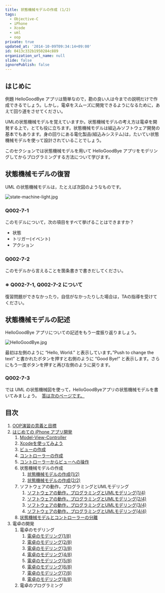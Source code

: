 ```yaml
---
title: 状態機械モデルの作成 (1/2)
tags:
  - Objective-C
  - iPhone
  - Xcode
  - uml
  - oop
private: true
updated_at: '2014-10-09T09:34:14+09:00'
id: 0413c332b1950284c889
organization_url_name: null
slide: false
ignorePublish: false
---
```

## はじめに

例題 HelloGoodBye アプリは簡単なので，勘の良い人は今までの説明だけで作成できるでしょう。しかし，電卓をスムーズに開発できるようになるために，あえて回り道をさせてください。

UMLの状態機械モデルを覚えていますか。状態機械モデルの考え方は電卓を開発する上で，とても役に立ちます。状態機械モデルは組込みソフトウェア開発の基本でもあります。身の回りにある電化製品(組込みシステム)は，たいてい状態機械モデルを使って設計されていることでしょう。

このセクションでは状態機械モデルを用いて HelloGoodBye アプリをモデリングしてからプログラミングする方法について学びます。

## 状態機械モデルの復習
UML の状態機械モデルは，たとえば次図のようなものです。

![state-machine-light.jpg](https://qiita-image-store.s3.amazonaws.com/0/55223/2185ed54-7ea6-ab57-98e9-28c552880f4d.jpeg "state-machine-light.jpg")


### Q002-7-1　
このモデルについて，次の項目をすべて挙げることはできますか？

* 状態
* トリガー(イベント)
* アクション

### Q002-7-2　
このモデルから言えることを箇条書きで書きだしてください。

### ※ Q002-7-1, Q002-7-2 について
復習問題ができなかったり，自信がなかったりした場合は，TAの指導を受けてください。

## 状態機械モデルの記述
HelloGoodBye アプリについての記述をもう一度振り返りましょう。

![HelloGoodBye.jpg](https://qiita-image-store.s3.amazonaws.com/0/55223/79d0b78c-78b1-7f08-0ee6-e949176c0fbb.jpeg "HelloGoodBye.jpg")


最初は左側のように “Hello, World.” と表示しています。”Push to change the text” と書かれたボタンを押すと右側のように “Good Bye!” と表示します。さらにもう一度ボタンを押すと再び左側のように戻ります。

### Q002-7-3
では UML の状態機械図を使って，HelloGoodByeアプリの状態機械モデルを書いてみましょう。 
[答は次のページです。](http://qiita.com/zacky1972/private/252050ecb1613ae845d2)

## 目次

1. [OOP演習の意義と目標](http://qiita.com/zacky1972/private/193e194cae1fe28b8dc2)
2. [はじめての iPhone アプリ開発](http://qiita.com/zacky1972/private/51765b58b7843758e85c)
	1. [Model-View-Controller](http://qiita.com/zacky1972/private/23af9b1e8f8b9e026b22)
	2. [Xcodeを使ってみよう](http://qiita.com/zacky1972/private/8c7b732e3505d4313e6c)
	3. [ビューの作成](http://qiita.com/zacky1972/private/d23a0c06d5c967fc225f)
	4. [コントローラーの作成](http://qiita.com/zacky1972/private/1a87638b8ac389fc5e29)
	5. [コントローラーからビューへの操作](http://qiita.com/zacky1972/private/7eb1a401fb459aa0078a)
	6. 状態機械モデルの作成
		1. [状態機械モデルの作成(1/2)](http://qiita.com/zacky1972/private/0413c332b1950284c889)
		2. [状態機械モデルの作成(2/2)](http://qiita.com/zacky1972/private/252050ecb1613ae845d2)
	7. ソフトウェアの動作，プログラミングとUMLモデリング
		1. [ソフトウェアの動作，プログラミングとUMLモデリング(1/4)](http://qiita.com/zacky1972/private/b9d474bba26f2a5ef87f)
		2. [ソフトウェアの動作，プログラミングとUMLモデリング(2/4)](http://qiita.com/zacky1972/private/a401b36612ea44a65192)
		3. [ソフトウェアの動作，プログラミングとUMLモデリング(3/4)](http://qiita.com/zacky1972/private/143296989fd8836d5f71)
		4. [ソフトウェアの動作，プログラミングとUMLモデリング(4/4)](http://qiita.com/zacky1972/private/f24bad0fba40129342e0)
	8. [状態機械モデルとコントローラーの分離](http://qiita.com/zacky1972/private/1986b8c3aec9d1356d83)
3. 電卓の開発
	1. 電卓のモデリング
		1. [電卓のモデリング(1/8)](http://qiita.com/zacky1972/private/aa39be058c86ea8a2373)
		2. [電卓のモデリング(2/8)](http://qiita.com/zacky1972/private/4c4560214c1cc2d40ae5)
		3. [電卓のモデリング(3/8)](http://qiita.com/zacky1972/private/a01c6023415935a4b6b4)
		4. [電卓のモデリング(4/8)](http://qiita.com/zacky1972/private/833d4a81695db93404db)
		5. [電卓のモデリング(5/8)](http://qiita.com/zacky1972/private/f55ba97d5de5576d39dc)
		6. [電卓のモデリング(6/8)](http://qiita.com/zacky1972/private/744e7939458de50b50fa)
		7. [電卓のモデリング(7/8)](http://qiita.com/zacky1972/private/c1ad11537201cfbadc64)
		8. [電卓のモデリング(8/8)](http://qiita.com/zacky1972/private/375479a7f4c02ebfb9e9)
	2. 電卓のプログラミング
